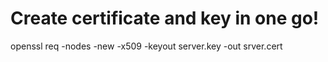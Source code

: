# Create certificate and key in one go!
openssl req -nodes -new -x509 -keyout server.key -out srver.cert
